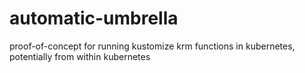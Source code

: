 # automatic-umbrella
proof-of-concept for running kustomize krm functions in kubernetes, potentially from within kubernetes
